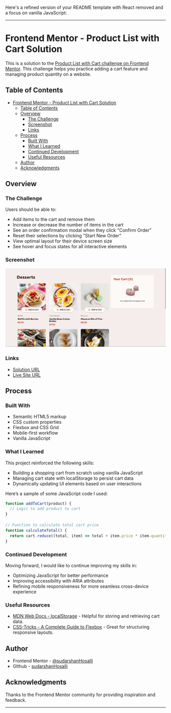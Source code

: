 Here's a refined version of your README template with React removed and a focus on vanilla JavaScript:

---

# Frontend Mentor - Product List with Cart Solution

This is a solution to the [Product List with Cart challenge on Frontend Mentor](https://www.frontendmentor.io/challenges/product-list-with-cart-5MmqLVAp_d). This challenge helps you practice adding a cart feature and managing product quantity on a website.

## Table of Contents

- [Frontend Mentor - Product List with Cart Solution](#frontend-mentor---product-list-with-cart-solution)
  - [Table of Contents](#table-of-contents)
  - [Overview](#overview)
    - [The Challenge](#the-challenge)
    - [Screenshot](#screenshot)
    - [Links](#links)
  - [Process](#process)
    - [Built With](#built-with)
    - [What I Learned](#what-i-learned)
    - [Continued Development](#continued-development)
    - [Useful Resources](#useful-resources)
  - [Author](#author)
  - [Acknowledgments](#acknowledgments)

## Overview

### The Challenge

Users should be able to:

- Add items to the cart and remove them
- Increase or decrease the number of items in the cart
- See an order confirmation modal when they click "Confirm Order"
- Reset their selections by clicking "Start New Order"
- View optimal layout for their device screen size
- See hover and focus states for all interactive elements

### Screenshot

![Project Screenshot](./screenshot/product-list-with-cart-main-screenshot.PNG)

### Links

- [Solution URL](https://github.com/sudarshanHosalli/Product-List-with-Cart)
- [Live Site URL](https://statuesque-gecko-372bf4.netlify.app/)

## Process

### Built With

- Semantic HTML5 markup
- CSS custom properties
- Flexbox and CSS Grid
- Mobile-first workflow
- Vanilla JavaScript

### What I Learned

This project reinforced the following skills:

- Building a shopping cart from scratch using vanilla JavaScript
- Managing cart state with localStorage to persist cart data
- Dynamically updating UI elements based on user interactions

Here’s a sample of some JavaScript code I used:

```js
function addToCart(product) {
  // Logic to add product to cart
}

// Function to calculate total cart price
function calculateTotal() {
  return cart.reduce((total, item) => total + item.price * item.quantity, 0);
}
```

### Continued Development

Moving forward, I would like to continue improving my skills in:

- Optimizing JavaScript for better performance
- Improving accessibility with ARIA attributes
- Refining mobile responsiveness for more seamless cross-device experience

### Useful Resources

- [MDN Web Docs - localStorage](https://developer.mozilla.org/en-US/docs/Web/API/Window/localStorage) - Helpful for storing and retrieving cart data.
- [CSS-Tricks - A Complete Guide to Flexbox](https://css-tricks.com/snippets/css/a-guide-to-flexbox/) - Great for structuring responsive layouts.

## Author

- Frontend Mentor - [@sudarshanHosalli](https://www.frontendmentor.io/profile/sudarshanHosalli)
- GIthub - [sudarshanHosalli](https://github.com/sudarshanHosalli)

## Acknowledgments

Thanks to the Frontend Mentor community for providing inspiration and feedback.

--- 